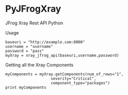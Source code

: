 # PyJFrogXray
JFrog Xray Rest API Python

Usage 
```
baseuri = "http://example.com:8000"
username = "username"
password = "pass"
myXray = xray_jfrog_api(baseuri,username,password)
```

Getting all the Xray Components
```
myComponents = myXray.getComponents(num_of_rows="1",
                    severity="Critical",
                    component_type="packages")
print myComponents
```
